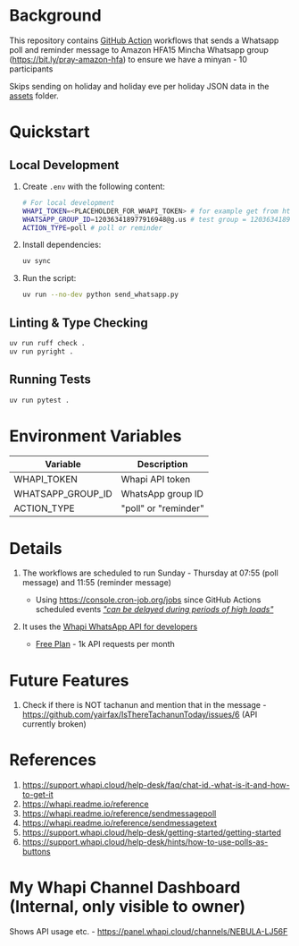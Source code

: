 # Background

This repository contains [GitHub Action](https://docs.github.com/en/actions) workflows that sends a Whatsapp poll and reminder message to Amazon HFA15 Mincha Whatsapp group (https://bit.ly/pray-amazon-hfa) to ensure we have a minyan - 10 participants

Skips sending on holiday and holiday eve per holiday JSON data in the [assets](./assets/) folder.

# Quickstart

## Local Development

1. Create `.env` with the following content:
   ```sh
   # For local development
   WHAPI_TOKEN=<PLACEHOLDER_FOR_WHAPI_TOKEN> # for example get from https://panel.whapi.cloud/channels/NEBULA-LJ56F
   WHATSAPP_GROUP_ID=120363418977916948@g.us # test group = 120363418977916948@g.us, prod group = 972549451336-1559741675@g.us
   ACTION_TYPE=poll # poll or reminder
   ```
2. Install dependencies:
   ```sh
   uv sync
   ```
3. Run the script:
   ```sh
   uv run --no-dev python send_whatsapp.py
   ```

## Linting & Type Checking

```sh
uv run ruff check .
uv run pyright .
```

## Running Tests

```sh
uv run pytest .
```

# Environment Variables

| Variable          | Description          |
| ----------------- | -------------------- |
| WHAPI_TOKEN       | Whapi API token      |
| WHATSAPP_GROUP_ID | WhatsApp group ID    |
| ACTION_TYPE       | "poll" or "reminder" |

# Details

1. The workflows are scheduled to run Sunday - Thursday at 07:55 (poll message) and 11:55 (reminder message)

   - Using https://console.cron-job.org/jobs since GitHub Actions scheduled events [_"can be delayed during periods of high loads"_](https://docs.github.com/en/actions/writing-workflows/choosing-when-your-workflow-runs/events-that-trigger-workflows#schedule)

2. It uses the [Whapi WhatsApp API for developers](https://whapi.cloud)

   - [Free Plan](https://whapi.cloud/price) - 1k API requests per month

# Future Features

1. Check if there is NOT tachanun and mention that in the message - https://github.com/yairfax/IsThereTachanunToday/issues/6 (API currently broken)

# References

1. https://support.whapi.cloud/help-desk/faq/chat-id.-what-is-it-and-how-to-get-it
2. https://whapi.readme.io/reference
3. https://whapi.readme.io/reference/sendmessagepoll
4. https://whapi.readme.io/reference/sendmessagetext
5. https://support.whapi.cloud/help-desk/getting-started/getting-started
6. https://support.whapi.cloud/help-desk/hints/how-to-use-polls-as-buttons

# My Whapi Channel Dashboard (Internal, only visible to owner)

Shows API usage etc. - https://panel.whapi.cloud/channels/NEBULA-LJ56F
